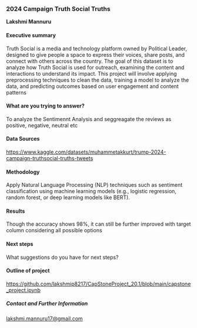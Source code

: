 ### 2024 Campaign Truth Social Truths

**Lakshmi Mannuru**
#### Executive summary
Truth Social is a media and technology platform owned by Political Leader, designed to give people a space to express their voices, share posts, and connect with others across the country. The goal of this dataset is to analyze how Truth Social is used for outreach, examining the content and interactions to understand its impact. This project will involve applying preprocessing techniques to clean the data, training a model to analyze the data, and predicting outcomes based on user engagement and content patterns

#### What are you trying to answer?
To analyze the Sentimennt Analysis and seggreagate the reviews as positive, negative, neutral etc

#### Data Sources
https://www.kaggle.com/datasets/muhammetakkurt/trump-2024-campaign-truthsocial-truths-tweets

#### Methodology
Apply Natural Language Processing (NLP) techniques such as sentiment classification using machine learning models (e.g., logistic regression, random forest, or deep learning models like BERT).

#### Results
Though the accuracy shows 98%, it can still be further improved with target column considering all possible options

#### Next steps
What suggestions do you have for next steps?


#### Outline of project
https://github.com/lakshmip8217/CapStoneProject_20.1/blob/main/capstone_project.ipynb

##### Contact and Further Information
lakshmi.mannuru17@gmail.com


